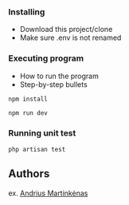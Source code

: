 

### Installing

* Download this project/clone
* Make sure .env is not renamed

### Executing program

* How to run the program
* Step-by-step bullets

```
npm install
```

```
npm run dev
```
### Running unit test
```
php artisan test
```
## Authors

ex. [Andrius Martinkėnas]((https://github.com/AndriusMart))
